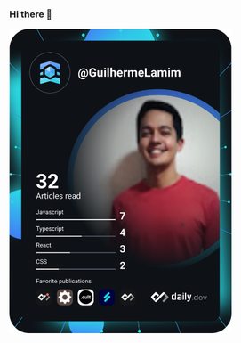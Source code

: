 ### Hi there 👋

<a href="https://app.daily.dev/GuilhermeLamim"><img src="https://github.com/GuilhermeJackson/GuilhermeJackson/blob/main/devcard.svg" width="400" alt="Guilherme Lamim's Dev Card"/></a>


<!--
**GuilhermeJackson/GuilhermeJackson** is a ✨ _special_ ✨ repository because its `README.md` (this file) appears on your GitHub profile.

Here are some ideas to get you started:

- 🔭 I’m currently working on ...
- 🌱 I’m currently learning ...
- 👯 I’m looking to collaborate on ...
- 🤔 I’m looking for help with ...
- 💬 Ask me about ...
- 📫 How to reach me: ...
- 😄 Pronouns: ...
- ⚡ Fun fact: ...
-->
